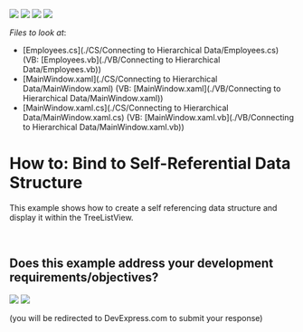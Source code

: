 <!-- default badges list -->
![](https://img.shields.io/endpoint?url=https://codecentral.devexpress.com/api/v1/VersionRange/128648599/11.1.4%2B)
[![](https://img.shields.io/badge/Open_in_DevExpress_Support_Center-FF7200?style=flat-square&logo=DevExpress&logoColor=white)](https://supportcenter.devexpress.com/ticket/details/E3127)
[![](https://img.shields.io/badge/📖_How_to_use_DevExpress_Examples-e9f6fc?style=flat-square)](https://docs.devexpress.com/GeneralInformation/403183)
[![](https://img.shields.io/badge/💬_Leave_Feedback-feecdd?style=flat-square)](#does-this-example-address-your-development-requirementsobjectives)
<!-- default badges end -->
<!-- default file list -->
*Files to look at*:

* [Employees.cs](./CS/Connecting to Hierarchical Data/Employees.cs) (VB: [Employees.vb](./VB/Connecting to Hierarchical Data/Employees.vb))
* [MainWindow.xaml](./CS/Connecting to Hierarchical Data/MainWindow.xaml) (VB: [MainWindow.xaml](./VB/Connecting to Hierarchical Data/MainWindow.xaml))
* [MainWindow.xaml.cs](./CS/Connecting to Hierarchical Data/MainWindow.xaml.cs) (VB: [MainWindow.xaml.vb](./VB/Connecting to Hierarchical Data/MainWindow.xaml.vb))
<!-- default file list end -->
# How to: Bind to Self-Referential Data Structure


<p>This example shows how to create a self referencing data structure and display it within the TreeListView.</p>

<br/>


<!-- feedback -->
## Does this example address your development requirements/objectives?

[<img src="https://www.devexpress.com/support/examples/i/yes-button.svg"/>](https://www.devexpress.com/support/examples/survey.xml?utm_source=github&utm_campaign=wpf-treelist-bind-to-self-referential-data&~~~was_helpful=yes) [<img src="https://www.devexpress.com/support/examples/i/no-button.svg"/>](https://www.devexpress.com/support/examples/survey.xml?utm_source=github&utm_campaign=wpf-treelist-bind-to-self-referential-data&~~~was_helpful=no)

(you will be redirected to DevExpress.com to submit your response)
<!-- feedback end -->
